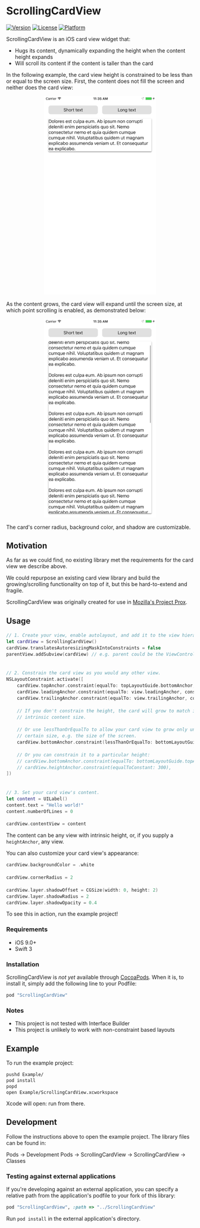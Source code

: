 # ScrollingCardView

[![Version](https://img.shields.io/cocoapods/v/ScrollingCardView.svg?style=flat)](http://cocoapods.org/pods/ScrollingCardView)
[![License](https://img.shields.io/cocoapods/l/ScrollingCardView.svg?style=flat)](http://cocoapods.org/pods/ScrollingCardView)
[![Platform](https://img.shields.io/cocoapods/p/ScrollingCardView.svg?style=flat)](http://cocoapods.org/pods/ScrollingCardView)

ScrollingCardView is an iOS card view widget that:

* Hugs its content, dynamically expanding the height when the content height
expands
* Will scroll its content if the content is taller than the card

In the following example, the card view height is constrained to be less
than or equal to the screen size. First, the content does not fill the screen
and neither does the card view:

<div align="center">
<img src="docs/short-text.png" width="300px"/>
</div>

As the content grows, the card view will expand until the screen size,
at which point scrolling is enabled, as demonstrated below:

<div align="center">
<img src="docs/long-text.png" width="300px"/>
</div>

The card's corner radius, background color, and shadow are customizable.

## Motivation
As far as we could find, no existing library met the requirements for the card
view we describe above.

We could repurpose an existing card view library and build the
growing/scrolling functionality on top of it, but this be hard-to-extend and
fragile.

ScrollingCardView was originally created for use in [Mozilla's Project
Prox][prox].

## Usage
```swift
// 1. Create your view, enable autolayout, and add it to the view hierarchy.
let cardView = ScrollingCardView()
cardView.translatesAutoresizingMaskIntoConstraints = false
parentView.addSubview(cardView) // e.g. parent could be the ViewController's view


// 2. Constrain the card view as you would any other view.
NSLayoutConstraint.activate([
    cardView.topAnchor.constraint(equalTo: topLayoutGuide.bottomAnchor, constant: 16),
    cardView.leadingAnchor.constraint(equalTo: view.leadingAnchor, constant: 16),
    cardView.trailingAnchor.constraint(equalTo: view.trailingAnchor, constant: -16),

    // If you don't constrain the height, the card will grow to match its
    // intrinsic content size.

    // Or use lessThanOrEqualTo to allow your card view to grow only until a
    // certain size, e.g. the size of the screen.
    cardView.bottomAnchor.constraint(lessThanOrEqualTo: bottomLayoutGuide.topAnchor, constant: -16),

    // Or you can constrain it to a particular height:
    // cardView.bottomAnchor.constraint(equalTo: bottomLayoutGuide.topAnchor, constant: -16),
    // cardView.heightAnchor.constraint(equalToConstant: 300),
])


// 3. Set your card view's content.
let content = UILabel()
content.text = "Hello world!"
content.numberOfLines = 0

cardView.contentView = content
```

The content can be any view with intrinsic height, or, if you supply a
`heightAnchor`, any view.

You can also customize your card view's appearance:

```swift
cardView.backgroundColor = .white

cardView.cornerRadius = 2

cardView.layer.shadowOffset = CGSize(width: 0, height: 2)
cardView.layer.shadowRadius = 2
cardView.layer.shadowOpacity = 0.4
```

To see this in action, run the example project!

### Requirements
* iOS 9.0+
* Swift 3

### Installation
ScrollingCardView is *not yet* available through [CocoaPods](http://cocoapods.org).
When it is, to install it, simply add the following line to your Podfile:

```ruby
pod "ScrollingCardView"
```

### Notes
* This project is not tested with Interface Builder
* This project is unlikely to work with non-constraint based layouts

## Example
To run the example project:

```
pushd Example/
pod install
popd
open Example/ScrollingCardView.xcworkspace
```

Xcode will open: run from there.

## Development
Follow the instructions above to open the example project. The library files
can be found in:

Pods -> Development Pods -> ScrollingCardView -> ScrollingCardView -> Classes

### Testing against external applications
If you're developing against an external application, you can specify a
relative path from the application's podfile to your fork of this library:

```ruby
pod "ScrollingCardView", :path => "../ScrollingCardView"
```

Run `pod install` in the external application's directory.

[prox]: https://github.com/mozilla-mobile/prox
